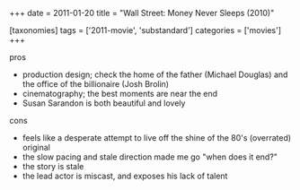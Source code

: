 +++
date = 2011-01-20
title = "Wall Street: Money Never Sleeps (2010)"

[taxonomies]
tags = ['2011-movie', 'substandard']
categories = ['movies']
+++

pros

-   production design; check the home of the father (Michael Douglas)
    and the office of the billionaire (Josh Brolin)
-   cinematography; the best moments are near the end
-   Susan Sarandon is both beautiful and lovely

cons

-   feels like a desperate attempt to live off the shine of the 80\'s
    (overrated) original
-   the slow pacing and stale direction made me go \"when does it end?\"
-   the story is stale
-   the lead actor is miscast, and exposes his lack of talent
